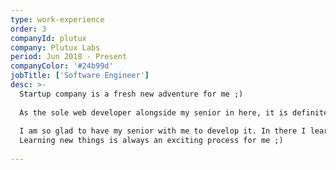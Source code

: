 ```yaml
---
type: work-experience
order: 3
companyId: plutux
company: Plutux Labs
period: Jun 2018 - Present
companyColor: '#24b99d'
jobTitle: ['Software Engineer']
desc: >-
  Startup company is a fresh new adventure for me ;) 
  
  As the sole web developer alongside my senior in here, it is definitely a new and huge challenge to develop a cryto-exchange platform.
  
  I am so glad to have my senior with me to develop it. In there I learnt about ReactiveX, Mobx and other technique that is completely new to me. The process is diffcult but fun at the same time.
  Learning new things is always an exciting process for me ;)
     
---
```


